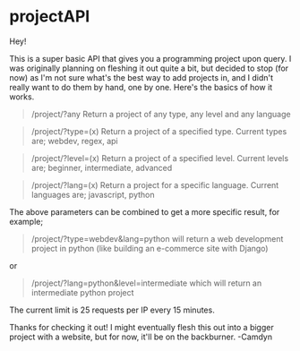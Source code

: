 # projectAPI

Hey!

This is a super basic API that gives you a programming project upon query. I was originally planning on fleshing it out quite a bit, but decided to stop (for now) as I'm not sure what's the best way to add projects in, and I didn't really want to do them by hand, one by one. Here's the basics of how it works.


> /project/?any
Return a project of any type, any level and any language


>/project/?type=(x)
Return a project of a specified type.
Current types are; webdev, regex, api


>/project/?level=(x)
Return a project of a specified level.
Current levels are; beginner, intermediate, advanced


>/project/?lang=(x)
Return a project for a specific language.
Current languages are; javascript, python


The above parameters can be combined to get a more specific result, for example;
>/project/?type=webdev&lang=python
will return a web development project in python (like building an e-commerce site with Django)

or

>/project/?lang=python&level=intermediate
which will return an intermediate python project


The current limit is 25 requests per IP every 15 minutes.


Thanks for checking it out! I might eventually flesh this out into a bigger project with a website, but for now, it'll be on the backburner.
-Camdyn
